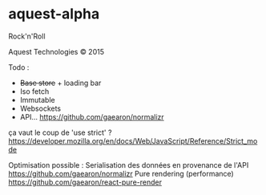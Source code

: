 # aquest-alpha

Rock'n'Roll

Aquest Technologies © 2015

Todo :
- ~~Base store~~ + loading bar
- Iso fetch
- Immutable
- Websockets
- API... https://github.com/gaearon/normalizr

ça vaut le coup de 'use strict' ? https://developer.mozilla.org/en/docs/Web/JavaScript/Reference/Strict_mode

Optimisation possible : 
Serialisation des données en provenance de l'API https://github.com/gaearon/normalizr
Pure rendering (performance) https://github.com/gaearon/react-pure-render

